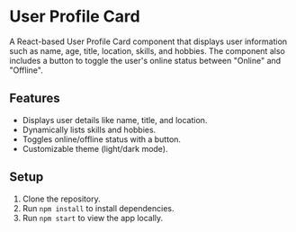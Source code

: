 # User Profile Card

A React-based User Profile Card component that displays user information such as name, age, title, location, skills, and hobbies. The component also includes a button to toggle the user's online status between "Online" and "Offline".

## Features
- Displays user details like name, title, and location.
- Dynamically lists skills and hobbies.
- Toggles online/offline status with a button.
- Customizable theme (light/dark mode).

## Setup
1. Clone the repository.
2. Run `npm install` to install dependencies.
3. Run `npm start` to view the app locally.
